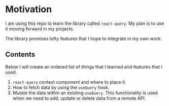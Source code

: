 # Motivation

I am using this repo to learn the library called `react-query`. My plan is to use it moving forward in my projects.

The library promises lofty features that I hope to integrate in my own work.

## Contents

Below I will create an ordered list of things that I learned and features that I used.

1. `react-query` context component and where to place it.
2. How to fetch data by using the `useQuery` hook.
3. Mutate the data within an existing `useQuery`. This functionality is used when we need to add, update or delete data from a remote API.
